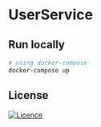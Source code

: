 # UserService

## Run locally

```bash
# using docker-compose
docker-compose up
```

## License
[![Licence](https://img.shields.io/github/license/HealthHub-Management-System/UserService?style=for-the-badge)](./LICENSE)

